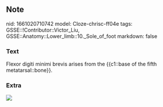 ## Note
nid: 1661020710742
model: Cloze-chrisc-ff04e
tags: GSSE::!Contributor::Victor_Liu, GSSE::Anatomy::Lower_limb::10._Sole_of_foot
markdown: false

### Text
<div>
  Flexor digiti minimi brevis arises from the {{c1::base of the
  fifth metatarsal::bone}}.
</div>

### Extra
<img src="ll3_moved.jpg">
